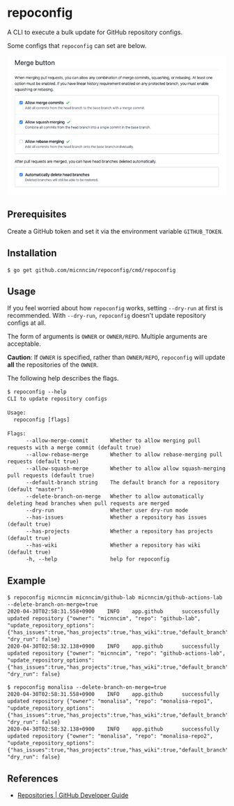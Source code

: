 # repoconfig

A CLI to execute a bulk update for GitHub repository configs.

Some configs that `repoconfig` can set are below.

![screenshot](docs/assets/screenshot.png)

## Prerequisites

Create a GitHub token and set it via the environment variable `GITHUB_TOKEN`.

## Installation

```console
$ go get github.com/micnncim/repoconfig/cmd/repoconfig
```

## Usage

If you feel worried about how `repoconfig` works, setting `--dry-run` at first is recommended.
With `--dry-run`, `repoconfig` doesn't update repository configs at all.

The form of arguments is `OWNER` or `OWNER/REPO`.
Multiple arguments are acceptable.

**Caution**: If `OWNER` is specified, rather than `OWNER/REPO`, `repoconfig` will update **all** the repositories of the `OWNER`.

The following help describes the flags.

```console
$ repoconfig --help
CLI to update repository configs

Usage:
  repoconfig [flags]

Flags:
      --allow-merge-commit       Whether to allow merging pull requests with a merge commit (default true)
      --allow-rebase-merge       Whether to allow rebase-merging pull requests (default true)
      --allow-squash-merge       Whether to allow allow squash-merging pull requests (default true)
      --default-branch string    The default branch for a repository (default "master")
      --delete-branch-on-merge   Whether to allow automatically deleting head branches when pull requests are merged
      --dry-run                  Whether user dry-run mode
      --has-issues               Whether a repository has issues (default true)
      --has-projects             Whether a repository has projects (default true)
      --has-wiki                 Whether a repository has wiki (default true)
      -h, --help                 help for repoconfig
```

## Example

```console
$ repoconfig micnncim micnncim/github-lab micnncim/github-actions-lab --delete-branch-on-merge=true
2020-04-30T02:58:31.558+0900    INFO    app.github      successfully updated repository {"owner": "micnncim", "repo": "github-lab", "update_repository_options": {"has_issues":true,"has_projects":true,"has_wiki":true,"default_branch":"master","allow_squash_merge":true,"allow_merge_commit":true,"allow_rebase_merge":true,"delete_branch_on_merge":true}, "dry_run": false}
2020-04-30T02:58:32.138+0900    INFO    app.github      successfully updated repository {"owner": "micnncim", "repo": "github-actions-lab", "update_repository_options": {"has_issues":true,"has_projects":true,"has_wiki":true,"default_branch":"master","allow_squash_merge":true,"allow_merge_commit":true,"allow_rebase_merge":true,"delete_branch_on_merge":true}, "dry_run": false}
```

```console
$ repoconfig monalisa --delete-branch-on-merge=true
2020-04-30T02:58:31.558+0900    INFO    app.github      successfully updated repository {"owner": "monalisa", "repo": "monalisa-repo1", "update_repository_options": {"has_issues":true,"has_projects":true,"has_wiki":true,"default_branch":"master","allow_squash_merge":true,"allow_merge_commit":true,"allow_rebase_merge":true,"delete_branch_on_merge":true}, "dry_run": false}
2020-04-30T02:58:32.138+0900    INFO    app.github      successfully updated repository {"owner": "monalisa", "repo": "monalisa-repo2", "update_repository_options": {"has_issues":true,"has_projects":true,"has_wiki":true,"default_branch":"master","allow_squash_merge":true,"allow_merge_commit":true,"allow_rebase_merge":true,"delete_branch_on_merge":true}, "dry_run": false}
```

## References

- [Repositories | GitHub Developer Guide](https://developer.github.com/v3/repos/#update-a-repository)
